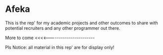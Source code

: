 # Afeka
This is the rep' for my academic projects and other outcomes to share with potential recruiters and any other programmer out there.

More to come <<<<-----------------------

Pls Notice: all material in this rep' are for display only!


